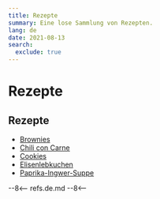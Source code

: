 ```yaml
---
title: Rezepte
summary: Eine lose Sammlung von Rezepten.
lang: de
date: 2021-08-13
search:
  exclude: true
---
```


# Rezepte

<!-- more -->

## Rezepte

* [Brownies](./brownies.de.md)
* [Chili con Carne](./chili-con-carne.de.md)
* [Cookies](./cookies.de.md)
* [Elisenlebkuchen](./elisenlebkuchen.de.md)
* [Paprika-Ingwer-Suppe](./red-pepper-ginger-soup.de.md)

--8<--
refs.de.md
--8<--
